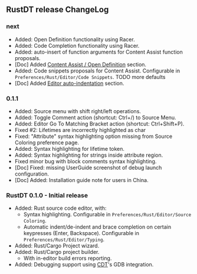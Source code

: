 ## RustDT release ChangeLog

### next
 * Added: Open Definition functionality using Racer.
 * Added: Code Completion functionality using Racer.
  * Added: auto-insert of function arguments for Content Assist function proposals.
  * [Doc] Added [Content Assist / Open Definition](documentation/UserGuide.md#content-assistopen-definition) section.
 * Added: Code snippets proposals for Content Assist. Configurable in `Preferences/Rust/Editor/Code Snippets`. TODO more defaults
 * [Doc] Added [Editor auto-indentation](documentation/UserGuide.md#editor-newline-auto-indentation) section.

### 0.1.1
 * Added: Source menu with shift right/left operations.
 * Added: Toggle Comment action (shortcut: Ctrl+/) to Source Menu.
 * Added: Editor Go To Matching Bracket action (shortcut: Ctrl+Shift+P).
 * Fixed #2: Lifetimes are incorrectly highlighted as char
 * Fixed: "Attribute" syntax highlighting option missing from Source Coloring preference page.
 * Added: Syntax highlighting for lifetime token.
 * Added: Syntax highlighting for strings inside attribute region.
 * Fixed minor bug with block comments syntax highlighting.
 * [Doc] Fixed: missing UserGuide screenshot of debug launch configuration.
 * [Doc] Added: Installation guide note for users in China.

### RustDT 0.1.0 - Initial release 
 * Added: Rust source code editor, with:
   * Syntax highlighting. Configurable in `Preferences/Rust/Editor/Source Coloring`. 
   * Automatic indent/de-indent and brace completion on certain keypresses (Enter, Backspace). Configurable in `Preferences/Rust/Editor/Typing`.
 * Added: Rust/Cargo Project wizard.
 * Added: Rust/Cargo project builder.
   * With in-editor build errors reporting.
 * Added: Debugging support using [CDT](https://eclipse.org/cdt/)'s GDB integration. 
 
